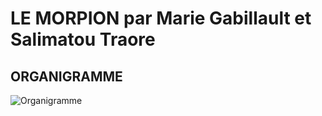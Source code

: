 # LE MORPION par Marie Gabillault et Salimatou Traore

## ORGANIGRAMME

![Organigramme](https://github.com/salimatoutraore/projet-python/blob/main/organigramme.png)
